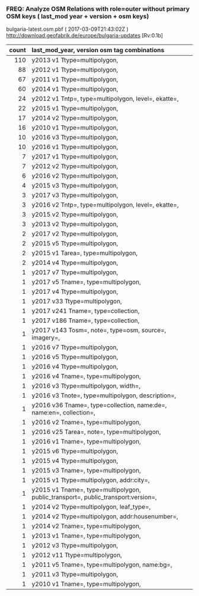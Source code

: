  
### FREQ: Analyze OSM Relations with role=outer without primary OSM keys ( last_mod year + version + osm keys)
bulgaria-latest.osm.pbf ( 2017-03-09T21:43:02Z ) http://download.geofabrik.de/europe/bulgaria-updates [Rv:0.1b]
 
|  count  |  last_mod_year, version osm tag combinations 
|  -----: | :--------------------------------------
|    110  |  y2013 v1 Ttype=multipolygon, 
|     88  |  y2012 v1 Ttype=multipolygon, 
|     67  |  y2011 v1 Ttype=multipolygon, 
|     60  |  y2014 v1 Ttype=multipolygon, 
|     24  |  y2012 v1 Tntp=, type=multipolygon, level=, ekatte=, 
|     22  |  y2015 v1 Ttype=multipolygon, 
|     17  |  y2014 v2 Ttype=multipolygon, 
|     16  |  y2010 v1 Ttype=multipolygon, 
|     10  |  y2016 v3 Ttype=multipolygon, 
|     10  |  y2016 v1 Ttype=multipolygon, 
|      7  |  y2017 v1 Ttype=multipolygon, 
|      7  |  y2012 v2 Ttype=multipolygon, 
|      6  |  y2016 v2 Ttype=multipolygon, 
|      4  |  y2015 v3 Ttype=multipolygon, 
|      3  |  y2017 v3 Ttype=multipolygon, 
|      3  |  y2016 v2 Tntp=, type=multipolygon, level=, ekatte=, 
|      3  |  y2015 v2 Ttype=multipolygon, 
|      3  |  y2013 v2 Ttype=multipolygon, 
|      2  |  y2017 v2 Ttype=multipolygon, 
|      2  |  y2015 v5 Ttype=multipolygon, 
|      2  |  y2015 v1 Tarea=, type=multipolygon, 
|      2  |  y2014 v4 Ttype=multipolygon, 
|      1  |  y2017 v7 Ttype=multipolygon, 
|      1  |  y2017 v5 Tname=, type=multipolygon, 
|      1  |  y2017 v4 Ttype=multipolygon, 
|      1  |  y2017 v33 Ttype=multipolygon, 
|      1  |  y2017 v241 Tname=, type=collection, 
|      1  |  y2017 v186 Tname=, type=collection, 
|      1  |  y2017 v143 Tosm=, note=, type=osm, source=, imagery=, 
|      1  |  y2016 v7 Ttype=multipolygon, 
|      1  |  y2016 v5 Ttype=multipolygon, 
|      1  |  y2016 v4 Ttype=multipolygon, 
|      1  |  y2016 v4 Tname=, type=multipolygon, 
|      1  |  y2016 v3 Ttype=multipolygon, width=, 
|      1  |  y2016 v3 Tnote=, type=multipolygon, description=, 
|      1  |  y2016 v36 Tname=, type=collection, name:de=, name:en=, collection=, 
|      1  |  y2016 v2 Tname=, type=multipolygon, 
|      1  |  y2016 v25 Tarea=, note=, type=multipolygon, 
|      1  |  y2016 v1 Tname=, type=multipolygon, 
|      1  |  y2015 v6 Ttype=multipolygon, 
|      1  |  y2015 v4 Ttype=multipolygon, 
|      1  |  y2015 v3 Tname=, type=multipolygon, 
|      1  |  y2015 v1 Ttype=multipolygon, addr:city=, 
|      1  |  y2015 v1 Tname=, type=multipolygon, public_transport=, public_transport:version=, 
|      1  |  y2014 v2 Ttype=multipolygon, leaf_type=, 
|      1  |  y2014 v2 Ttype=multipolygon, addr:housenumber=, 
|      1  |  y2014 v2 Tname=, type=multipolygon, 
|      1  |  y2013 v1 Tname=, type=multipolygon, 
|      1  |  y2012 v3 Ttype=multipolygon, 
|      1  |  y2012 v11 Ttype=multipolygon, 
|      1  |  y2011 v5 Tname=, type=multipolygon, name:bg=, 
|      1  |  y2011 v3 Ttype=multipolygon, 
|      1  |  y2010 v1 Tname=, type=multipolygon, 
 
